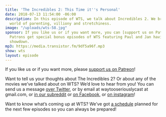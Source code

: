 ```yaml
---
title: 'The Incredibles 2: This Time it''s Personal'
date: 2018-07-13 11:54:00 -06:00
description: In this episode of WTS, we talk about Incredibles 2. We break down the
  world of parenting, villiony and stretchiness.
image: "/uploads/wts-58.jpg"
sponsor: If you like us or if you want more, you can [support us on Patreon](https://www.patreon.com/clockworkscast)!
  Patrons get special bonus episodes of WTS featuring Paul and Jan having a trivia
  showdown.
mp3: https://media.transistor.fm/9df5a96f.mp3
show: wts
layout: episode
---
```


If you like us or if you want more, please [support us on Patreon](https://www.patreon.com/clockworkscast)!

Want to tell us your thoughts about The Incredibles 2? Or about any of the movies we’ve talked about on WTS? We’d love to hear from you! You can send us a message [over Twitter](http://www.twitter.com/wtscast), or by email at waytooseriouslycast at gmail.com, or [in our subreddit](https://www.reddit.com/r/Goodstuff_fm/) or [on Facebook](http://www.facebook.com/wtscast), or [on instagram](https://www.instagram.com/waytooseriously/)!

Want to know what’s coming up at WTS? We’ve got [a schedule](https://docs.google.com/document/d/1f6fvTgbzQOCUD_potL6mWClmSC3D2cOBgKz36OwSC68) planned for the next few episodes so you can always be prepared!
